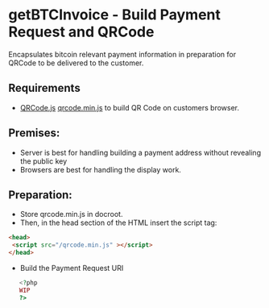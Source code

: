 # getBTCInvoice - Build Payment Request and QRCode
Encapsulates bitcoin relevant payment information in preparation for QRCode to be delivered to the customer.
## Requirements
* [QRCode.js](https://github.com/davidshimjs/qrcodejs) [qrcode.min.js](https://raw.githubusercontent.com/davidshimjs/qrcodejs/master/qrcode.min.js) to build QR Code on customers browser.
## Premises:
* Server is best for handling building a payment address without revealing the public key
* Browsers are best for handling the display work.
## Preparation:
* Store qrcode.min.js in docroot.
* Then, in the head section of the HTML insert the script tag:
```html
<head>
 <script src="/qrcode.min.js" ></script>
</head>
```
* Build the Payment Request URI
```php
   <?php
   WIP
   ?>
```
